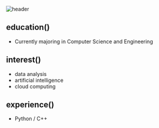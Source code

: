 <!--### Hello World! 👋-->

![header](https://capsule-render.vercel.app/api?type=transparent&color=84C5DC&height=70&section=header&text=def%20__init__(self):&fontSize=40&fontColor=84C5DC)

## education()
- Currently majoring in Computer Science and Engineering

## interest()
- data analysis
- artificial intelligence
- cloud computing

## experience()
- Python / C++ <br>
<br>

<!--return kmin1231-->

<!--
**kmin1231/kmin1231** is a ✨ _special_ ✨ repository because its `README.md` (this file) appears on your GitHub profile.

Here are some ideas to get you started:

- 🔭 I’m currently working on ...
- 🌱 I’m currently learning ...
- 👯 I’m looking to collaborate on ...
- 🤔 I’m looking for help with ...
- 💬 Ask me about ...
- 📫 How to reach me: ...
- 😄 Pronouns: ...
- ⚡ Fun fact: ...
-->
